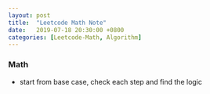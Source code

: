 ```yaml
---
layout: post
title:  "Leetcode Math Note"
date:   2019-07-18 20:30:00 +0800
categories: [Leetcode-Math, Algorithm]
---
```

### Math
- start from base case, check each step and find the logic